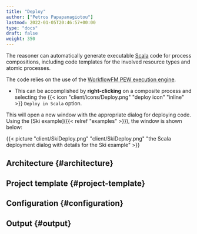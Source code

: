 ```yaml
---
title: "Deploy"
author: ["Petros Papapanagiotou"]
lastmod: 2022-01-05T20:46:57+00:00
type: "docs"
draft: false
weight: 350
---
```


The reasoner can automatically generate executable [Scala](https://www.scala-lang.org/) code for process compositions, including code templates for the involved resource types and atomic processes.

The code relies on the use of the [WorkflowFM PEW execution engine](https://github.com/workflowfm/pew).

-   This can be accomplished  by **right-clicking** on a composite process and selecting the {{< icon "client/icons/Deploy.png" "deploy icon" "inline" >}} `Deploy in Scala` option.

This will open a new window with the appropriate dialog for deploying code. Using the [Ski example]({{< relref "examples" >}}), the window is shown below:

{{< picture "client/SkiDeploy.png" "client/SkiDeploy.png" "the Scala deployment dialog with details for the Ski example" >}}


## Architecture {#architecture}


## Project template {#project-template}


## Configuration {#configuration}


## Output {#output}